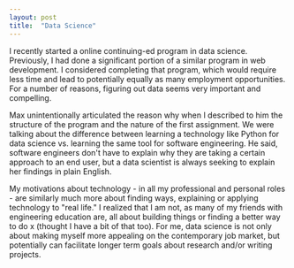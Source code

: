 ```yaml
---
layout: post
title:  "Data Science"
---
```

I recently started a online continuing-ed program in data science. Previously, I had done a significant portion of a similar program in web development. I considered completing that program, which would require less time and lead to potentially equally as many employment opportunities. For a number of reasons, figuring out data seems very important and compelling.

Max unintentionally articulated the reason why when I described to him the structure of the program and the nature of the first assignment. We were talking about the difference between learning a technology like Python for data science vs. learning the same tool for software engineering. He said, software engineers don't have to explain why they are taking a certain approach to an end user, but a data scientist is always seeking to explain her findings in plain English.

My motivations about technology - in all my professional and personal roles - are similarly much more about finding ways, explaining or applying technology to "real life."  I realized that I am not, as many of my friends with engineering education are, all about building things or finding a better way to do x (thought I have a bit of that too). For me, data science is not only about making myself more appealing on the contemporary job market, but potentially can facilitate longer term goals about research and/or writing projects.
